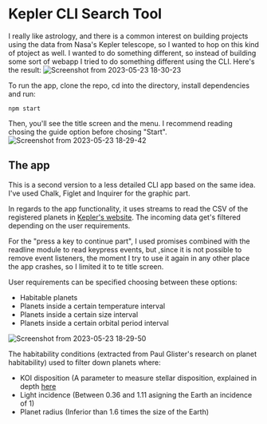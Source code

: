 # Kepler CLI Search Tool

I really like astrology, and there is a common interest on building projects using the data from Nasa's Kepler telescope, so I wanted to hop on this kind of ptoject as well. I wanted to do something different, so instead of building some sort of webapp I tried to do something different using the CLI. Here's the result:
![Screenshot from 2023-05-23 18-30-23](https://github.com/joelkm/kepler-cli-v2/assets/109240974/5c29d6d9-b542-45bd-a613-1e4939780940)

To run the app, clone the repo, cd into the directory, install dependencies and run:
```
npm start
```

Then, you'll see the title screen and the menu. I recommend reading chosing the guide option before chosing "Start".
![Screenshot from 2023-05-23 18-29-42](https://github.com/joelkm/kepler-cli-v2/assets/109240974/a6007f72-20cf-44d5-b0e5-4a711b1e3c82)

## The app

This is a second version to a less detailed CLI app based on the same idea. I've used Chalk, Figlet and Inquirer for the graphic part.

In regards to the app functionality, it uses streams to read the CSV of the registered planets in [Kepler's website](https://www.nasa.gov/mission_pages/kepler/). The incoming data get's filtered depending on the user requirements.

For the "press a key to continue part", I used promises combined with the readline module to read keypress events, but ,since it is not possible to remove event listeners, the moment I try to use it again in any other place the app crashes, so I limited it to te title screen.

User requirements can be specified choosing between these options:
- Habitable planets
- Planets inside a certain temperature interval
- Planets inside a certain size interval
- Planets inside a certain orbital period interval

![Screenshot from 2023-05-23 18-29-50](https://github.com/joelkm/kepler-cli-v2/assets/109240974/3d12efc6-1ebd-4690-adec-dff63d2b4960)

The habitability conditions (extracted from Paul Glister's research on planet habitability) used to filter down planets where:
- KOI disposition (A parameter to measure stellar disposition, explained in depth [here](https://exoplanetarchive.ipac.caltech.edu/docs/PurposeOfKOITable.html)
- Light incidence (Between 0.36 and 1.11 asigning the Earth an incidence of 1)
- Planet radius (Inferior than 1.6 times the size of the Earth)
